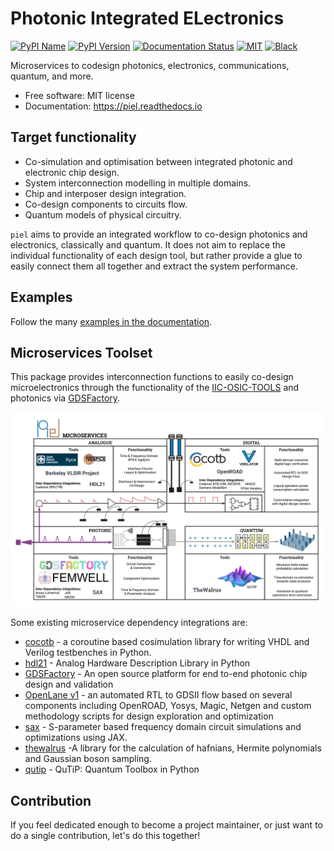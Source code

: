 # **P**hotonic **I**ntegrated **EL**ectronics
[![PyPI
Name](https://img.shields.io/badge/pypi-piel-blue?style=for-the-badge)](https://pypi.python.org/pypi/piel)
[![PyPI
Version](https://img.shields.io/pypi/v/piel.svg?style=for-the-badge)](https://pypi.python.org/pypi/piel)
[![Documentation
Status](https://readthedocs.org/projects/piel/badge/?style=for-the-badge)](https://piel.readthedocs.io/en/latest/?version=latest)
[![MIT](https://img.shields.io/github/license/gdsfactory/gdsfactory?style=for-the-badge)](https://choosealicense.com/licenses/mit/)
[![Black](https://img.shields.io/badge/code%20style-black-000000.svg?style=for-the-badge)](https://github.com/psf/black)

Microservices to codesign photonics, electronics, communications,
quantum, and more.

-   Free software: MIT license
-   Documentation: <https://piel.readthedocs.io>

## Target functionality

-   Co-simulation and optimisation between integrated photonic and
    electronic chip design.
-   System interconnection modelling in multiple domains.
-   Chip and interposer design integration.
-   Co-design components to circuits flow.
-   Quantum models of physical circuitry.

`piel` aims to provide an integrated workflow to co-design photonics and
electronics, classically and quantum. It does not aim to replace the
individual functionality of each design tool, but rather provide a glue
to easily connect them all together and extract the system performance.

## Examples

Follow the many [examples in the
documentation](https://piel.readthedocs.io/en/latest/examples.html).

## Microservices Toolset

This package provides interconnection functions to easily co-design
microelectronics through the functionality of the
[IIC-OSIC-TOOLS](https://github.com/iic-jku/iic-osic-tools) and
photonics via [GDSFactory](https://github.com/gdsfactory/gdsfactory).

![image](docs/_static/img/piel_microservice_structure.png)

Some existing microservice dependency integrations are:

-   [cocotb](https://github.com/cocotb/cocotb) - a coroutine based
    cosimulation library for writing VHDL and Verilog testbenches in
    Python.
-   [hdl21](https://github.com/dan-fritchman/Hdl21) - Analog Hardware
    Description Library in Python
-   [GDSFactory](https://github.com/gdsfactory/gdsfactory) - An open
    source platform for end to-end photonic chip design and validation
-   [OpenLane v1](https://github.com/The-OpenROAD-Project/OpenLane) - an
    automated RTL to GDSII flow based on several components including
    OpenROAD, Yosys, Magic, Netgen and custom methodology scripts for
    design exploration and optimization
-   [sax](https://github.com/flaport/sax) - S-parameter based frequency
    domain circuit simulations and optimizations using JAX.
-   [thewalrus](https://github.com/XanaduAI/thewalrus) -A library for
    the calculation of hafnians, Hermite polynomials and Gaussian boson
    sampling.
-   [qutip](https://github.com/qutip/qutip) - QuTiP: Quantum Toolbox in
    Python

## Contribution

If you feel dedicated enough to become a project maintainer, or just
want to do a single contribution, let\'s do this together!
